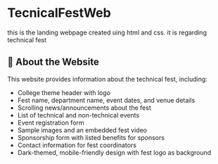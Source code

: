 # TecnicalFestWeb
this is the landing webpage created uing html and css. it is regarding technical fest
## 📌 About the Website

This website provides information about the technical fest, including:

- College theme header with logo
- Fest name, department name, event dates, and venue details
- Scrolling news/announcements about the fest
- List of technical and non-technical events
- Event registration form
- Sample images and an embedded fest video
- Sponsorship form with listed benefits for sponsors
- Contact information for fest coordinators
- Dark-themed, mobile-friendly design with fest logo as background

